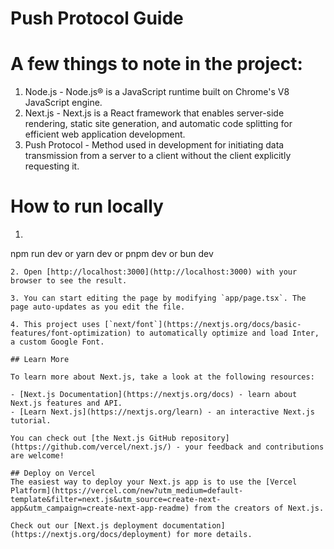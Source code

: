 # Push Protocol Guide

# A few things to note in the project:

1. Node.js - Node.js® is a JavaScript runtime built on Chrome's V8 JavaScript engine.
2. Next.js - Next.js is a React framework that enables server-side rendering, static site generation, and automatic code splitting for efficient web application development.
3. Push Protocol - Method used in development for initiating data transmission from a server to a client without the client explicitly requesting it. 

# How to run locally 
1. ```bash
npm run dev
or
yarn dev
or
pnpm dev
or
bun dev
```
2. Open [http://localhost:3000](http://localhost:3000) with your browser to see the result.

3. You can start editing the page by modifying `app/page.tsx`. The page auto-updates as you edit the file.

4. This project uses [`next/font`](https://nextjs.org/docs/basic-features/font-optimization) to automatically optimize and load Inter, a custom Google Font.

## Learn More

To learn more about Next.js, take a look at the following resources:

- [Next.js Documentation](https://nextjs.org/docs) - learn about Next.js features and API.
- [Learn Next.js](https://nextjs.org/learn) - an interactive Next.js tutorial.

You can check out [the Next.js GitHub repository](https://github.com/vercel/next.js/) - your feedback and contributions are welcome!

## Deploy on Vercel
The easiest way to deploy your Next.js app is to use the [Vercel Platform](https://vercel.com/new?utm_medium=default-template&filter=next.js&utm_source=create-next-app&utm_campaign=create-next-app-readme) from the creators of Next.js.

Check out our [Next.js deployment documentation](https://nextjs.org/docs/deployment) for more details.
